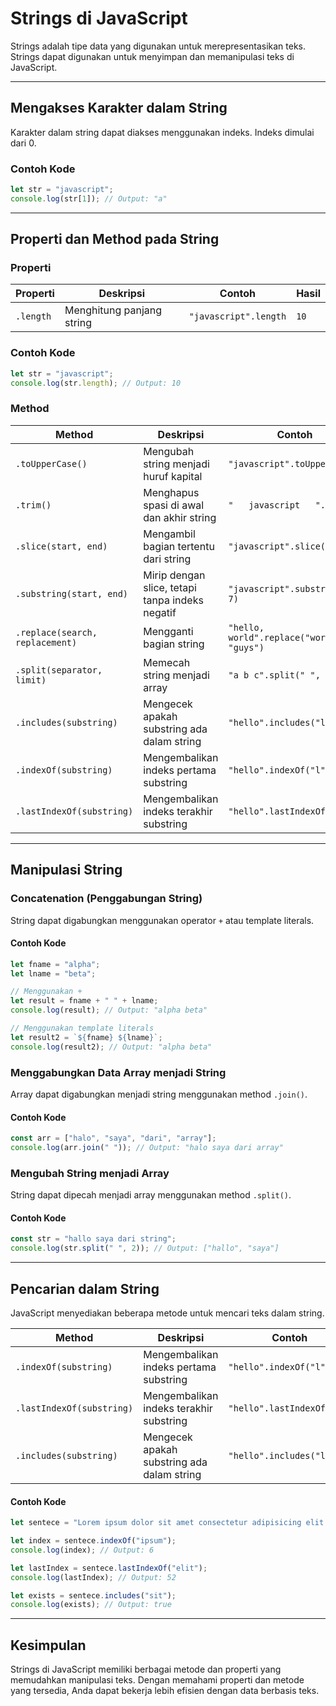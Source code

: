 # Strings di JavaScript

Strings adalah tipe data yang digunakan untuk merepresentasikan teks. Strings dapat digunakan untuk menyimpan dan memanipulasi teks di JavaScript.

---

## Mengakses Karakter dalam String

Karakter dalam string dapat diakses menggunakan indeks. Indeks dimulai dari 0.

### Contoh Kode

```javascript
let str = "javascript";
console.log(str[1]); // Output: "a"
```

---

## Properti dan Method pada String

### Properti

| Properti  | Deskripsi                 | Contoh                | Hasil |
| --------- | ------------------------- | --------------------- | ----- |
| `.length` | Menghitung panjang string | `"javascript".length` | `10`  |

### Contoh Kode

```javascript
let str = "javascript";
console.log(str.length); // Output: 10
```

### Method

| Method                          | Deskripsi                                       | Contoh                                    | Hasil           |
| ------------------------------- | ----------------------------------------------- | ----------------------------------------- | --------------- |
| `.toUpperCase()`                | Mengubah string menjadi huruf kapital           | `"javascript".toUpperCase()`              | `"JAVASCRIPT"`  |
| `.trim()`                       | Menghapus spasi di awal dan akhir string        | `"   javascript   ".trim()`               | `"javascript"`  |
| `.slice(start, end)`            | Mengambil bagian tertentu dari string           | `"javascript".slice(0, 4)`                | `"java"`        |
| `.substring(start, end)`        | Mirip dengan slice, tetapi tanpa indeks negatif | `"javascript".substring(4, 7)`            | `"scr"`         |
| `.replace(search, replacement)` | Mengganti bagian string                         | `"hello, world".replace("world", "guys")` | `"hello, guys"` |
| `.split(separator, limit)`      | Memecah string menjadi array                    | `"a b c".split(" ", 2)`                   | `["a", "b"]`    |
| `.includes(substring)`          | Mengecek apakah substring ada dalam string      | `"hello".includes("ll")`                  | `true`          |
| `.indexOf(substring)`           | Mengembalikan indeks pertama substring          | `"hello".indexOf("l")`                    | `2`             |
| `.lastIndexOf(substring)`       | Mengembalikan indeks terakhir substring         | `"hello".lastIndexOf("l")`                | `3`             |

---

## Manipulasi String

### Concatenation (Penggabungan String)

String dapat digabungkan menggunakan operator `+` atau template literals.

#### Contoh Kode

```javascript
let fname = "alpha";
let lname = "beta";

// Menggunakan +
let result = fname + " " + lname;
console.log(result); // Output: "alpha beta"

// Menggunakan template literals
let result2 = `${fname} ${lname}`;
console.log(result2); // Output: "alpha beta"
```

### Menggabungkan Data Array menjadi String

Array dapat digabungkan menjadi string menggunakan method `.join()`.

#### Contoh Kode

```javascript
const arr = ["halo", "saya", "dari", "array"];
console.log(arr.join(" ")); // Output: "halo saya dari array"
```

### Mengubah String menjadi Array

String dapat dipecah menjadi array menggunakan method `.split()`.

#### Contoh Kode

```javascript
const str = "hallo saya dari string";
console.log(str.split(" ", 2)); // Output: ["hallo", "saya"]
```

---

## Pencarian dalam String

JavaScript menyediakan beberapa metode untuk mencari teks dalam string.

| Method                    | Deskripsi                                  | Contoh                     | Hasil  |
| ------------------------- | ------------------------------------------ | -------------------------- | ------ |
| `.indexOf(substring)`     | Mengembalikan indeks pertama substring     | `"hello".indexOf("l")`     | `2`    |
| `.lastIndexOf(substring)` | Mengembalikan indeks terakhir substring    | `"hello".lastIndexOf("l")` | `3`    |
| `.includes(substring)`    | Mengecek apakah substring ada dalam string | `"hello".includes("ll")`   | `true` |

#### Contoh Kode

```javascript
let sentece = "Lorem ipsum dolor sit amet consectetur adipisicing elit.";

let index = sentece.indexOf("ipsum");
console.log(index); // Output: 6

let lastIndex = sentece.lastIndexOf("elit");
console.log(lastIndex); // Output: 52

let exists = sentece.includes("sit");
console.log(exists); // Output: true
```

---

## Kesimpulan

Strings di JavaScript memiliki berbagai metode dan properti yang memudahkan manipulasi teks. Dengan memahami properti dan metode yang tersedia, Anda dapat bekerja lebih efisien dengan data berbasis teks.
